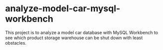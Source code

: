 # analyze-model-car-mysql-workbench
 This project is to analyze a model car database with MySQL Workbench to see which product storage warehouse can be shut down with least obstacles.
